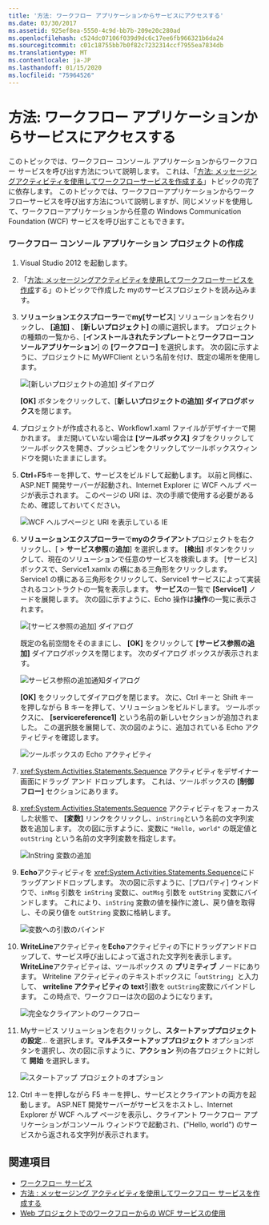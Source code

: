 ```yaml
---
title: '方法: ワークフロー アプリケーションからサービスにアクセスする'
ms.date: 03/30/2017
ms.assetid: 925ef8ea-5550-4c9d-bb7b-209e20c280ad
ms.openlocfilehash: c524dc07106f039d9dc6c17ee6fb966321b6da24
ms.sourcegitcommit: c01c18755bb7b0f82c7232314ccf7955ea7834db
ms.translationtype: MT
ms.contentlocale: ja-JP
ms.lasthandoff: 01/15/2020
ms.locfileid: "75964526"
---
```

# <a name="how-to-access-a-service-from-a-workflow-application"></a>方法: ワークフロー アプリケーションからサービスにアクセスする
このトピックでは、ワークフロー コンソール アプリケーションからワークフロー サービスを呼び出す方法について説明します。 これは、「[方法: メッセージングアクティビティを使用してワークフローサービスを作成する](../../../../docs/framework/wcf/feature-details/how-to-create-a-workflow-service-with-messaging-activities.md)」トピックの完了に依存します。 このトピックでは、ワークフローアプリケーションからワークフローサービスを呼び出す方法について説明しますが、同じメソッドを使用して、ワークフローアプリケーションから任意の Windows Communication Foundation (WCF) サービスを呼び出すこともできます。

### <a name="create-a-workflow-console-application-project"></a>ワークフロー コンソール アプリケーション プロジェクトの作成

1. Visual Studio 2012 を起動します。

2. 「[方法: メッセージングアクティビティを使用してワークフローサービスを作成](../../../../docs/framework/wcf/feature-details/how-to-create-a-workflow-service-with-messaging-activities.md)する」のトピックで作成した myのサービスプロジェクトを読み込みます。

3. **ソリューションエクスプローラー**で**my[サービス**] ソリューションを右クリックし、 **[追加]** 、 **[新しいプロジェクト]** の順に選択します。 プロジェクトの種類の一覧から、[**インストールされたテンプレート**と**ワークフローコンソールアプリケーション**] の **[ワークフロー]** を選択します。 次の図に示すように、プロジェクトに MyWFClient という名前を付け、既定の場所を使用します。

     ![[新しいプロジェクトの追加] ダイアログ](./media/how-to-access-a-service-from-a-workflow-application/add-new-project-dialog.jpg)

     **[OK]** ボタンをクリックして、[**新しいプロジェクトの追加] ダイアログボックス**を閉じます。

4. プロジェクトが作成されると、Workflow1.xaml ファイルがデザイナーで開かれます。 まだ開いていない場合は **[ツールボックス]** タブをクリックしてツールボックスを開き、プッシュピンをクリックしてツールボックスウィンドウを開いたままにします。

5. **Ctrl**+**F5**キーを押して、サービスをビルドして起動します。 以前と同様に、ASP.NET 開発サーバーが起動され、Internet Explorer に WCF ヘルプ ページが表示されます。 このページの URI は、次の手順で使用する必要があるため、確認しておいてください。

     ![WCF ヘルプページと URI を表示している IE](./media/how-to-access-a-service-from-a-workflow-application/ie-wcf-help-page-uri.jpg)

6. **ソリューションエクスプローラー**で**myのクライアント**プロジェクトを右クリックし、[ > **サービス参照**の**追加**] を選択します。 **[検出]** ボタンをクリックして、現在のソリューションで任意のサービスを検索します。 [サービス] ボックスで、Service1.xamlx の横にある三角形をクリックします。 Service1 の横にある三角形をクリックして、Service1 サービスによって実装されるコントラクトの一覧を表示します。 **サービス**の一覧で **[Service1]** ノードを展開します。 次の図に示すように、Echo 操作は**操作**の一覧に表示されます。

     ![[サービス参照の追加] ダイアログ](./media/how-to-access-a-service-from-a-workflow-application/add-service-reference.jpg)

     既定の名前空間をそのままにし、 **[OK]** をクリックして **[サービス参照の追加]** ダイアログボックスを閉じます。 次のダイアログ ボックスが表示されます。

     ![サービス参照の追加通知ダイアログ](./media/how-to-access-a-service-from-a-workflow-application/add-service-reference-dialog.jpg)

     **[OK]** をクリックしてダイアログを閉じます。 次に、Ctrl キーと Shift キーを押しながら B キーを押して、ソリューションをビルドします。 ツールボックスに、 **[servicereference1]** という名前の新しいセクションが追加されました。 この選択肢を展開して、次の図のように、追加されている Echo アクティビティを確認します。

     ![ツールボックスの Echo アクティビティ](./media/how-to-access-a-service-from-a-workflow-application/echo-activity-toolbox.jpg)

7. <xref:System.Activities.Statements.Sequence> アクティビティをデザイナー画面にドラッグ アンド ドロップします。 これは、ツールボックスの **[制御フロー]** セクションにあります。

8. <xref:System.Activities.Statements.Sequence> アクティビティをフォーカスした状態で、 **[変数]** リンクをクリックし、`inString`という名前の文字列変数を追加します。 次の図に示すように、変数に `"Hello, world"` の既定値と `outString` という名前の文字列変数を指定します。

     ![InString 変数の追加](./media/how-to-access-a-service-from-a-workflow-application/add-instring-variable.jpg)

9. **Echo**アクティビティを <xref:System.Activities.Statements.Sequence>にドラッグアンドドロップします。 次の図に示すように、[プロパティ] ウィンドウで、`inMsg` 引数を `inString` 変数に、`outMsg` 引数を `outString` 変数にバインドします。 これにより、`inString` 変数の値を操作に渡し、戻り値を取得し、その戻り値を `outString` 変数に格納します。

     ![変数への引数のバインド](./media/how-to-access-a-service-from-a-workflow-application/bind-arguments-variables.jpg)

10. **WriteLine**アクティビティを**Echo**アクティビティの下にドラッグアンドドロップして、サービス呼び出しによって返された文字列を表示します。 **WriteLine**アクティビティは、ツールボックス の **プリミティブ** ノードにあります。 Writeline アクティビティのテキストボックスに「`outString`」と入力して、 **writeline アクティビティの** **text**引数を `outString`変数にバインドします。 この時点で、ワークフローは次の図のようになります。

     ![完全なクライアントのワークフロー](./media/how-to-access-a-service-from-a-workflow-application/complete-client-workflow.jpg)

11. Myサービス ソリューションを右クリックし、**スタートアッププロジェクトの設定**... を選択します。**マルチスタートアッププロジェクト** オプションボタンを選択し、次の図に示すように、**アクション** 列の各プロジェクトに対して **開始** を選択します。

     ![スタートアップ プロジェクトのオプション](./media/how-to-access-a-service-from-a-workflow-application/startup-project-options.jpg)

12. Ctrl キーを押しながら F5 キーを押し、サービスとクライアントの両方を起動します。 ASP.NET 開発サーバーがサービスをホストし、Internet Explorer が WCF ヘルプ ページを表示し、クライアント ワークフロー アプリケーションがコンソール ウィンドウで起動され、("Hello, world") のサービスから返される文字列が表示されます。

## <a name="see-also"></a>関連項目

- [ワークフロー サービス](../../../../docs/framework/wcf/feature-details/workflow-services.md)
- [方法 : メッセージング アクティビティを使用してワークフロー サービスを作成する](../../../../docs/framework/wcf/feature-details/how-to-create-a-workflow-service-with-messaging-activities.md)
- [Web プロジェクトでのワークフローからの WCF サービスの使用](https://docs.microsoft.com/archive/blogs/endpoint/how-to-consume-a-wcf-service-from-a-wf4-workflow)
